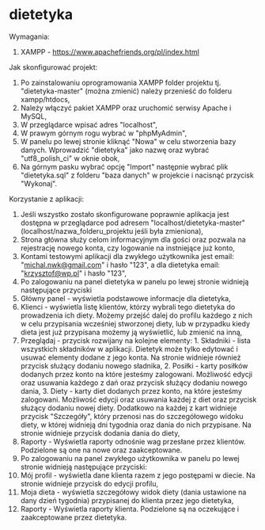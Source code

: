 # dietetyka
Wymagania:

1. XAMPP - https://www.apachefriends.org/pl/index.html

Jak skonfigurować projekt:

1. Po zainstalowaniu oprogramowania XAMPP folder projektu tj. "dietetyka-master" (można zmienić) należy przenieść do folderu xampp/htdocs,
2. Należy włączyć pakiet XAMPP oraz uruchomić serwisy Apache i MySQL,
3. W przeglądarce wpisać adres "localhost",
4. W prawym górnym rogu wybrać w "phpMyAdmin",
5. W panelu po lewej stronie kliknąć "Nowa" w celu stworzenia bazy danych. Wprowadzić "dietetyka" jako nazwę oraz wybrać "utf8_polish_ci" w oknie obok,
6. Na górnym pasku wybrać opcję "Import" następnie wybrać plik "dietetyka.sql" z folderu "baza danych" w projekcie i nacisnąć przycisk "Wykonaj".

Korzystanie z aplikacji:

1. Jeśli wszystko zostało skonfigurowane poprawnie aplikacja jest dostępna w przeglądarce pod adresem "localhost/dietetyka-master" (localhost/nazwa_folderu_projektu jeśli była zmieniona),
2. Strona główna służy celom informacyjnym dla gości oraz pozwala na rejestrację nowego konta, czy logowanie na instniejące już konto,
3. Kontami testowymi aplikacji dla zwykłego użytkownika jest email: "michal.nwk@gmail.com" i hasło "123", a dla dietetyka email: "krzysztof@wp.pl" i hasło "123",
4. Po zalogowaniu na panel dietetyka w panelu po lewej stronie widnieją następujące przyciski
  1. Główny panel - wyświetla podstawowe informacje dla dietetyka,
  2. Klienci - wyświetla listę klientów, którzy wybrali tego dietetyka do prowadzenia ich diety. Możemy przejść dalej do profilu każdego z nich w celu przypisania wcześniej stworzonej diety, lub w przypadku kiedy dieta jest już przypisana możemy ją wyświetlić, lub zmienić na inną,
  3. Przeglądaj - przycisk rozwijany na kolejne elementy:
    1. Składniki - lista wszystkich składników w aplikacji. Dietetyk może tylko edytować i usuwać elementy dodane z jego konta. Na stronie widnieje również przycisk służący dodaniu nowego sładnika,
    2. Posiłki - karty posiłków dodanych przez konto na które jesteśmy zalogowani. Możliwość edycji oraz usuwania każdego z dań oraz przycisk służący dodaniu nowego dania,
    3. Diety - karty diet dodanych przez konto, na które jesteśmy zalogowani. Możliwość edycji oraz usuwania każdej z diet oraz przycisk służący dodaniu nowej diety. Dodatkowo na każdej z kart widnieje przycisk "Szczegóły", który przenosi nas do szczegółowego widoku diety, w której widnieją dni tygodnia oraz dania do nich przypisane. Na stronie widnieje przycisk dodania dania do diety,
  4. Raporty - Wyświetla raporty odnośnie wag przesłane przez klientów. Podzielone są one na nowe oraz zaakceptowane.
5. Po zalogowaniu na panel zwykłego użytkownika w panelu po lewej stronie widnieją następujące przyciski:
  1. Mój profil - wyświetla dane klienta razem z jego postępami w diecie. Na stronie widnieje przycisk do edycji profilu,
  2. Moja dieta - wyświetla szczegółowy widok diety (dania ustawione na dany dzień tygodnia) przypisanej do klienta przez jego dietetyka,
  3. Raporty - Wyświetla raporty klienta. Podzielone są na oczekujące i zaakceptowane przez dietetyka.
